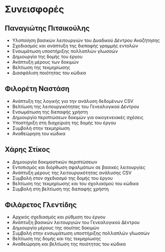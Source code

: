 # Συνεισφορές

## Παναγιώτης Πιτσικούλης
- Υλοποίηση βασικών λειτουργιών του Δυαδικού Δέντρου Αναζήτησης
- Σχεδιασμός και ανάπτυξη της διεπαφής γραμμής εντολών
- Ενσωμάτωση υποστήριξης πολλαπλών γλωσσών
- Δημιουργία της δομής του έργου
- Ανάπτυξη μέρους των δοκιμών
- Βελτίωση της τεκμηρίωσης
- Διασφάλιση ποιότητας του κώδικα

## Φιλορέτη Ναστάση
- Ανάπτυξη της λογικής για την ανάλυση δεδομένων CSV
- Βελτίωση της λειτουργικότητας του Γενεαλογικού Δέντρου
- Ενσωμάτωση της διεπαφής χρήστη
- Δημιουργία περιπτώσεων δοκιμών για οικογενειακές σχέσεις
- Υποστήριξη στη διαχείριση της δομής του έργου
- Συμβολή στην τεκμηρίωση
- Αναθεώρηση του κώδικα

## Χάρης Στίκος
- Δημιουργία δοκιμαστικών περιπτώσεων
- Εντοπισμός και διόρθωση σφαλμάτων σε βασικές λειτουργίες
- Ανάπτυξη μέρους της λειτουργικότητας ανάλυσης CSV
- Συμβολή στον σχεδιασμό της δομής του έργου
- Βελτίωση της τεκμηρίωσης και του σχολιασμού του κώδικα
- Συμβολή στη βελτίωση της διεπαφής χρήστη

## Φιλάρετος Γλεντίδης
- Αρχικός σχεδιασμός και ρύθμιση του έργου
- Ανάπτυξη βασικών λειτουργιών του Γενεαλογικού Δέντρου
- Δημιουργία μέρους της σουίτας δοκιμών
- Συμβολή στην ενσωμάτωση υποστήριξης πολλαπλών γλωσσών
- Βελτίωση της δομής και της τεκμηρίωσης
- Αναθεώρηση και βελτίωση της ποιότητας του κώδικα